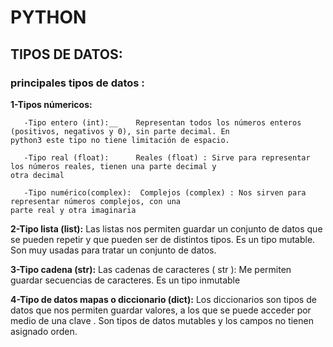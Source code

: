
# PYTHON
## TIPOS DE DATOS:
### principales tipos de datos :

   __1-Tipos númericos:__

       -Tipo entero (int):__    Representan todos los números enteros (positivos, negativos y 0), sin parte decimal. En                                   python3 este tipo no tiene limitación de espacio.
              
       -Tipo real (float):      Reales (float) : Sirve para representar los números reales, tienen una parte decimal y                                   otra decimal
              
       -Tipo numérico(complex):  Complejos (complex) : Nos sirven para representar números complejos, con una                                              parte real y otra imaginaria

   __2-Tipo lista (list):__ 
                          Las listas nos permiten guardar un conjunto de datos que se pueden repetir y que pueden ser                               de distintos tipos. Es un tipo mutable. Son muy usadas para tratar un conjunto de datos.
    
   __3-Tipo cadena (str):__ 
                          Las cadenas de caracteres ( str ): Me permiten guardar secuencias de caracteres. Es un tipo                               inmutable
    
   __4-Tipo de datos mapas o diccionario (dict):__ 
                                                Los diccionarios son tipos de datos que nos permiten guardar valores,                                                    a los que se puede acceder por medio de una clave . Son tipos de datos                                                    mutables y los campos no tienen asignado orden.
